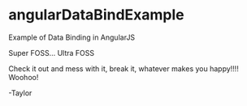 # angularDataBindExample
Example of Data Binding in AngularJS

Super FOSS... Ultra FOSS

Check it out and mess with it, break it, whatever makes you happy!!!! Woohoo!

-Taylor
